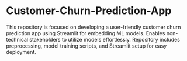 # Customer-Churn-Prediction-App
This repository is focused on developing a user-friendly customer churn prediction app using Streamlit for embedding ML models. Enables non-technical stakeholders to utilize models effortlessly. Repository includes preprocessing, model training scripts, and Streamlit setup for easy deployment.
